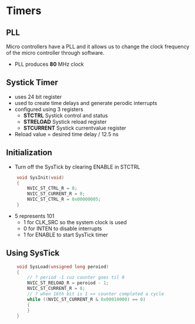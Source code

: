 # Timers

## PLL

Micro controllers have a PLL and it allows us to change the clock frequency of the micro controller through software.

- PLL produces **80** MHz clock

## Systick Timer

- uses 24 bit register
- used to create time delays and generate perodic interrupts
- configured using 3 registers
  - **STCTRL** Systick control and status
  - **STRELOAD** Systick reload register
  - **STCURRENT** Systick currentvalue register
- Reload value = desired time delay / 12.5 ns

## Initialization

- Turn off the SysTick by clearing ENABLE in STCTRL

```c
    void SysInit(void)
    {
        NVIC_ST_CTRL_R = 0;
        NVIC_ST_CURRENT_R = 0;
        NVIC_ST_CTRL_R = 0x00000005;
    }
```

- 5 represents 101
  - 1 for CLK_SRC so the system clock is used
  - 0 for INTEN to disable interrupts
  - 1 for ENABLE to start SysTick timer

## Using SysTick

```c
    void SysLoad(unsigned long peroiod)
    {
        // ? period -1 cuz counter goes til 0
        NVIC_ST_RELOAD_R = peroiod - 1;
        NVIC_ST_CURRENT_R = 0;
        // ? when 16th bit is 1 => counter completed a cycle
        while ((NVIC_ST_CURRENT_R & 0x00010000) == 0)
        {
        }
    }
```
